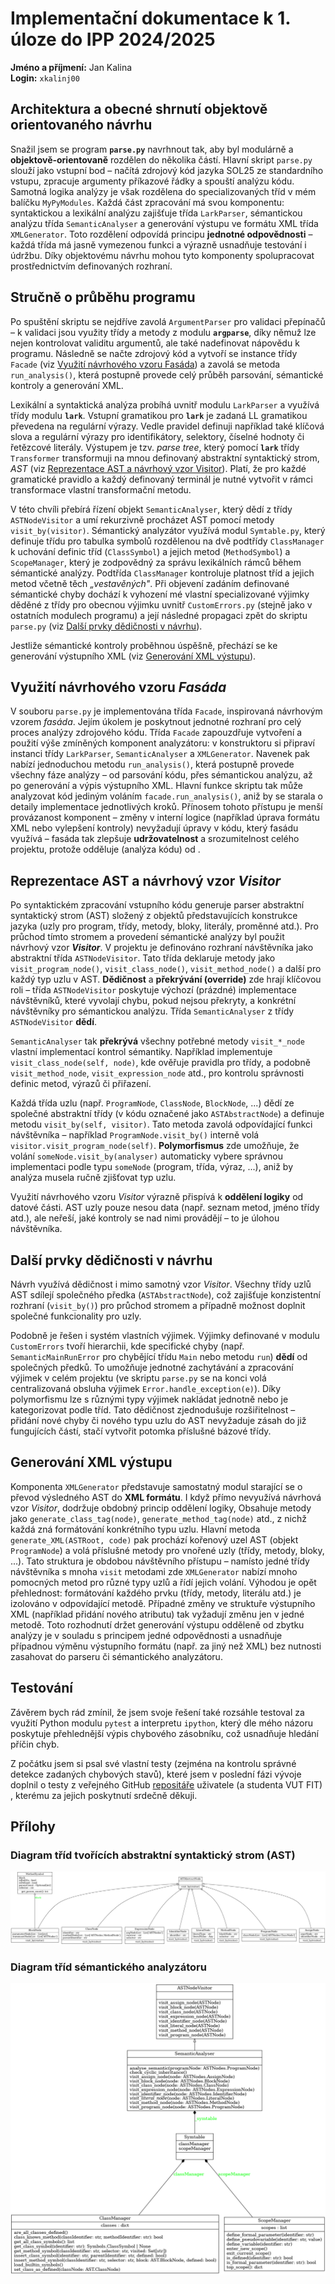 # Implementační dokumentace k 1. úloze do IPP 2024/2025 

**Jméno a příjmení:** Jan Kalina\
**Login:** `xkalinj00`

## Architektura a obecné shrnutí objektově orientovaného návrhu 

Snažil jsem se program **`parse.py`** navrhnout tak, aby byl modulárně a
**objektově-orientovaně** rozdělen do několika částí. Hlavní skript
`parse.py` slouží jako vstupní bod – načítá zdrojový kód jazyka SOL25
ze standardního vstupu, zpracuje argumenty příkazové řádky a spouští
analýzu kódu. Samotná logika analýzy je však rozdělena do
specializovaných tříd v mém balíčku `MyPyModules`. Každá část zpracování
má svou komponentu: syntaktickou a lexikální analýzu zajišťuje třída
`LarkParser`, sémantickou analýzu třída `SemanticAnalyser` a generování
výstupu ve formátu XML třída `XMLGenerator`. Toto rozdělení odpovídá
principu **jednotné odpovědnosti** – každá třída má jasně vymezenou
funkci a výrazně usnadňuje testování i údržbu. Díky objektovému návrhu
mohou tyto komponenty spolupracovat prostřednictvím definovaných
rozhraní.

## Stručně o průběhu programu

Po spuštění skriptu se nejdříve zavolá `ArgumentParser` pro validaci
přepínačů – k validaci jsou využity třídy a metody z modulu
**`argparse`**, díky němuž lze nejen kontrolovat validitu argumentů, ale
také nadefinovat nápovědu k programu. Následně se načte zdrojový kód a
vytvoří se instance třídy `Facade` (viz
[Využití návrhového vzoru Fasáda](#vyuziti-navrhoveho-vzoru-fasada)) a zavolá
se metoda `run_analysis()`, která postupně provede celý průběh
parsování, sémantické kontroly a generování XML.

Lexikální a syntaktická analýza probíhá uvnitř modulu `LarkParser` a
využívá třídy modulu **`lark`**. Vstupní gramatikou pro **`lark`** je
zadaná LL gramatikou převedena na regulární výrazy. Vedle pravidel
definuji například také klíčová slova a regulární výrazy pro
identifikátory, selektory, číselné hodnoty či řetězcové literály.
Výstupem je tzv. *parse tree*, který pomocí **`lark`** třídy
`Transformer` transformuji na mnou definovaný abstraktní syntaktický
strom, *AST* (viz [Reprezentace AST a návrhový vzor Visitor](#reprezentace-ast-a-navrhov-vzor-visitor)). Platí, že
pro každé gramatické pravidlo a každý definovaný terminál je nutné
vytvořit v rámci transformace vlastní transformační metodu.

V této chvíli přebírá řízení objekt `SemanticAnalyser`, který dědí z
třídy `ASTNodeVisitor` a umí rekurzivně procházet AST pomocí metody
`visit_by(visitor)`. Sémantický analyzátor využívá modul `Symtable.py`,
který definuje třídu pro tabulka symbolů rozdělenou na dvě podtřídy
`ClassManager` k uchování definic tříd (`ClassSymbol`) a jejich metod
(`MethodSymbol`) a `ScopeManager`, který je zodpovědný za správu
lexikálních rámců během sémantické analýzy. Podtřída `ClassManager`
kontroluje platnost tříd a jejich metod včetně těch *„vestavěných"*. Při
objevení zadáním definované sémantické chyby dochází k vyhození mé
vlastní specializované výjimky děděné z třídy pro obecnou výjimku uvnitř
`CustomErrors.py` (stejně jako v ostatních modulech programu) a její
následné propagaci zpět do skriptu `parse.py` (viz
[Další prvky dědičnosti v návrhu](#dalsi-prvky-dedicitosti-v-navrhu)).

Jestliže sémantické kontroly proběhnou úspěšně, přechází se ke
generování výstupního XML (viz
[Generování XML výstupu](#generovani-xml-vystupu)).

## Využití návrhového vzoru *Fasáda*

V souboru `parse.py` je implementována třída `Facade`, inspirovaná
návrhovým vzorem *fasáda*. Jejím úkolem je poskytnout jednotné rozhraní
pro celý proces analýzy zdrojového kódu. Třída `Facade` zapouzdřuje
vytvoření a použití výše zmíněných komponent analyzátoru: v konstruktoru
si připraví instanci třídy `LarkParser`, `SemanticAnalyser` a
`XMLGenerator`. Navenek pak nabízí jednoduchou metodu `run_analysis()`,
která postupně provede všechny fáze analýzy – od parsování kódu, přes
sémantickou analýzu, až po generování a výpis výstupního XML. Hlavní
funkce skriptu tak může analyzovat kód jediným voláním
`facade.run_analysis()`, aniž by se starala o detaily implementace
jednotlivých kroků. Přínosem tohoto přístupu je menší provázanost
komponent – změny v interní logice (například úprava formátu XML nebo
vylepšení kontroly) nevyžadují úpravy v kódu, který fasádu využívá –
fasáda tak zlepšuje **udržovatelnost** a srozumitelnost celého projektu,
protože odděluje (analýza kódu) od .

## Reprezentace AST a návrhový vzor *Visitor*

Po syntaktickém zpracování vstupního kódu generuje parser abstraktní
syntaktický strom (AST) složený z objektů představujících konstrukce
jazyka (uzly pro program, třídy, metody, bloky, literály, proměnné
atd.). Pro průchod tímto stromem a provedení sémantické analýzy byl
použit návrhový vzor ***Visitor***. V projektu je definováno rozhraní
návštěvníka jako abstraktní třída `ASTNodeVisitor`. Tato třída deklaruje
metody jako `visit_program_node()`, `visit_class_node()`,
`visit_method_node()` a další pro každý typ uzlu v AST. **Dědičnost** a
**překrývání (override)** zde hrají klíčovou roli – třída
`ASTNodeVisitor` poskytuje výchozí (prázdné) implementace návštěvníků,
které vyvolají chybu, pokud nejsou překryty, a konkrétní návštěvníky pro
sémantickou analýzu. Třída `SemanticAnalyser` z třídy `ASTNodeVisitor`
**dědí**.

`SemanticAnalyser` tak **překrývá** všechny potřebné metody
`visit_*_node` vlastní implementací kontrol sémantiky. Například
implementuje `visit_class_node(self, node)`, kde ověřuje pravidla pro
třídy, a podobně `visit_method_node`, `visit_expression_node` atd., pro
kontrolu správnosti definic metod, výrazů či přiřazení.

Každá třída uzlu (např. `ProgramNode`, `ClassNode`, `BlockNode`, ...)
dědí ze společné abstraktní třídy (v kódu označené jako
`ASTAbstractNode`) a definuje metodu `visit_by(self, visitor)`. Tato
metoda zavolá odpovídající funkci návštěvníka – například
`ProgramNode.visit_by()` interně volá
`visitor.visit_program_node(self)`. **Polymorfismus** zde umožňuje, že
volání `someNode.visit_by(analyser)` automaticky vybere správnou
implementaci podle typu `someNode` (program, třída, výraz, ...), aniž by
analýza musela ručně zjišťovat typ uzlu.

Využití návrhového vzoru *Visitor* výrazně přispívá k **oddělení
logiky** od datové části. AST uzly pouze nesou data (např. seznam metod,
jméno třídy atd.), ale neřeší, jaké kontroly se nad nimi provádějí – to
je úlohou návštěvníka.

## Další prvky dědičnosti v návrhu

Návrh využívá dědičnost i mimo samotný vzor *Visitor*. Všechny třídy
uzlů AST sdílejí společného předka (`ASTAbstractNode`), což zajišťuje
konzistentní rozhraní (`visit_by()`) pro průchod stromem a případně
možnost doplnit společné funkcionality pro uzly.

Podobně je řešen i systém vlastních výjimek. Výjimky definované v modulu
`CustomErrors` tvoří hierarchii, kde specifické chyby (např.
`SemanticMainRunError` pro chybějící třídu `Main` nebo metodu `run`)
**dědí** od společných předků. To umožňuje jednotné zachytávání a
zpracování výjimek v celém projektu (ve skriptu `parse.py` se na konci
volá centralizovaná obsluha výjimek `Error.handle_exception(e)`). Díky
polymorfismu lze s různými typy výjimek nakládat jednotně nebo je
kategorizovat podle tříd. Tato dědičnost zjednodušuje rozšiřitelnost –
přidání nové chyby či nového typu uzlu do AST nevyžaduje zásah do již
fungujících částí, stačí vytvořit potomka příslušné bázové třídy.

## Generování XML výstupu

Komponenta `XMLGenerator` představuje samostatný modul starající se o
převod výsledného AST do **XML formátu**. I když přímo nevyužívá
návrhová vzor *Visitor*, dodržuje obdobný princip oddělení logiky,
Obsahuje metody jako `generate_class_tag(node)`,
`generate_method_tag(node)` atd., z nichž každá zná formátování
konkrétního typu uzlu. Hlavní metoda `generate_XML(ASTRoot, code)` pak
prochází kořenový uzel AST (objekt `ProgramNode`) a volá příslušné
metody pro vnořené uzly (třídy, metody, bloky, ...). Tato struktura je
obdobou návštěvního přístupu – namísto jedné třídy návštěvníka s mnoha
`visit` metodami zde `XMLGenerator` nabízí mnoho pomocných metod pro
různé typy uzlů a řídí jejich volání. Výhodou je opět přehlednost:
formátování každého prvku (třídy, metody, literálu atd.) je izolováno v
odpovídající metodě. Případné změny ve struktuře výstupního XML
(například přidání nového atributu) tak vyžadují změnu jen v jedné
metodě. Toto rozhodnutí držet generování výstupu odděleně od zbytku
analýzy je v souladu s principem jedné odpovědnosti a usnadňuje
případnou výměnu výstupního formátu (např. za jiný než XML) bez nutnosti
zasahovat do parseru či sémantického analyzátoru.

## Testování

Závěrem bych rád zmínil, že jsem svoje řešení také rozsáhle testoval za
využití Python modulu `pytest` a interpretu `ipython`, který dle mého
názoru poskytuje přehlednější výpis chybového zásobníku, což usnadňuje
hledání příčin chyb.

Z počátku jsem si psal své vlastní testy (zejména na kontrolu správné
detekce zadaných chybových stavů), které jsem v poslední fázi vývoje
doplnil o testy z veřejného GitHub
[repositáře](https://github.com/Marek324/IPP-1-tests) uživatele (a
studenta VUT FIT) , kterému za jejich poskytnutí srdečně děkuji.

## Přílohy

### Diagram tříd tvořících abstraktní syntaktický strom (AST)

![image](img/ast.png)

### Diagram tříd sémantického analyzátoru

![image](img/symbtable_and_semantic_analyser.png)
